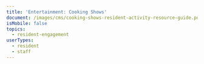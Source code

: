 ```yaml
---
title: 'Entertainment: Cooking Shows'
document: /images/cms/cooking-shows-resident-activity-resource-guide.pdf
isMobile: false
topics:
  - resident-engagement
userTypes:
  - resident
  - staff
---
```


